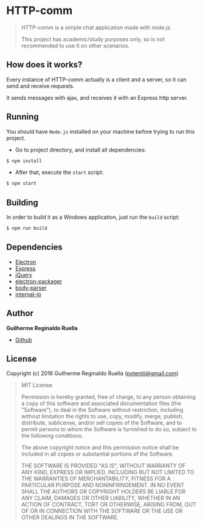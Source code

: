 # HTTP-comm
> HTTP-comm is a simple chat application made with node.js.
>
> This project has academic/study purposes only, so is not recommended to use it on other scenarios.



## How does it works?
Every instance of HTTP-comm actually is a client and a server, so it can send and receive requests.

It sends messages with ajax, and receives it with an Express http server.

 

## Running
You should have `Node.js` installed on your machine before trying to run this project.
- Go to project directory, and install all dependencies:
```sh
$ npm install
```
- After that, execute the `start` script:
```sh
$ npm start
```



## Building
In order to build it as a Windows application, just run the `build` script:
```sh
$ npm run build
```



## Dependencies
- [Electron](http://electron.atom.io/)
- [Express](http://expressjs.com/)
- [jQuery](https://jquery.com/)
- [electron-packager](https://github.com/electron-userland/electron-packager)
- [body-parser](https://github.com/expressjs/body-parser)
- [internal-ip](https://github.com/sindresorhus/internal-ip)



## Author
**Guilherme Reginaldo Ruella**
- [Github](https://github.com/Potentii/)



## License
Copyright (c) 2016 Guilherme Reginaldo Ruella (potentii@gmail.com)

>MIT License
>
>Permission is hereby granted, free of charge, to any person obtaining a copy
of this software and associated documentation files (the "Software"), to deal
in the Software without restriction, including without limitation the rights
to use, copy, modify, merge, publish, distribute, sublicense, and/or sell
copies of the Software, and to permit persons to whom the Software is
furnished to do so, subject to the following conditions:
>
>The above copyright notice and this permission notice shall be included in all
copies or substantial portions of the Software.
>
>THE SOFTWARE IS PROVIDED "AS IS", WITHOUT WARRANTY OF ANY KIND, EXPRESS OR
IMPLIED, INCLUDING BUT NOT LIMITED TO THE WARRANTIES OF MERCHANTABILITY,
FITNESS FOR A PARTICULAR PURPOSE AND NONINFRINGEMENT. IN NO EVENT SHALL THE
AUTHORS OR COPYRIGHT HOLDERS BE LIABLE FOR ANY CLAIM, DAMAGES OR OTHER
LIABILITY, WHETHER IN AN ACTION OF CONTRACT, TORT OR OTHERWISE, ARISING FROM,
OUT OF OR IN CONNECTION WITH THE SOFTWARE OR THE USE OR OTHER DEALINGS IN THE
SOFTWARE.
